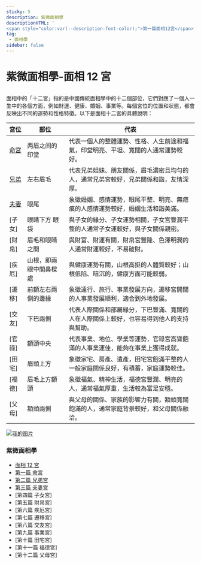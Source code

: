 ```yaml
---
sticky: 5
description: 紫微面相學
descriptionHTML: '
<span style="color:var(--description-font-color);">第一篇面相12宮</span>'
tag:
 - 面相學
sidebar: false
---
```


# 紫微面相學-面相 12 宮

##

面相中的「十二宮」指的是中國傳統面相學中的十二個部位，它們對應了一個人一生中的各個方面，例如財運、健康、婚姻、事業等。每個宮位的位置和狀態，都會反映出不同的運勢和性格特徵。以下是面相十二宮的具體說明：

| 宮位                              | 部位                   | 代表                                                                                     |
| --------------------------------- | ---------------------- | ---------------------------------------------------------------------------------------- |
| [命宮](/article/mianxiang01.html) | 两眉之间的印堂         | 代表一個人的整體運勢、性格、人生前途和福氣，印堂明亮、平坦、寬闊的人通常運勢較好。       |
| [兄弟](/article/mianxiang02.html) | 左右眉毛               | 代表兄弟姐妹、朋友關係，眉毛濃密且均勻的人，通常兄弟宮較好，兄弟關係和諧，友情深厚。     |
| [夫妻](/article/mianxiang03.html) | 眼尾                   | 象徵婚姻、感情運勢，眼尾平整、明亮、無疤痕的人感情運勢較好，婚姻生活和諧美滿。           |
| [子女]                            | 眼睛下方 眼袋          | 與子女的緣分、子女運勢相關，子女宮豐潤平整的人通常子女運較好，與子女關係親密。           |
| [財帛]                            | 眉毛和眼睛之間         | 與財富、財運有關，財帛宮豐隆、色澤明潤的人通常財運較好，不易破財。                       |
| [疾厄]                            | 山根，即兩眼中間鼻樑處 | 與健康運勢有關，山根高挺的人體質較好；山根低陷、暗沉的，健康方面可能較弱。               |
| [遷移]                            | 前額左右兩側的邊緣     | 象徵遠行、旅行、事業發展方向，遷移宮開闊的人事業發展順利，適合到外地發展。               |
| [交友]                            | 下巴兩側               | 代表人際關係和部屬緣分，下巴豐滿、寬闊的人在人際關係上較好，也容易得到他人的支持與幫助。 |
| [官祿]                            | 額頭中央               | 代表事業、地位、學業等運勢，官祿宮高聳飽滿的人事業運佳，能夠在事業上獲得成就。           |
| [田宅]                            | 眉頭上方               | 象徵家宅、房產、遺產，田宅宮飽滿平整的人一般家庭關係良好，有積蓄，家庭運勢較佳。         |
| [福德]                            | 眉毛上方額頭           | 象徵福氣、精神生活，福德宮豐潤、明亮的人，通常福氣厚重，生活較為富足安穩。               |
| [父母]                            | 額頭兩側               | 與父母的關係、家族的影響力有關，額頭寬闊飽滿的人，通常家庭背景較好，和父母關係融洽。     |

[![我的图片](/imgs/yinyuan.jpg)](https://www.pooobs.com/home)

### 紫微面相學

- [面相 12 宮](/article/mianxiang00.html)
- [第一篇 命宮](/article/mianxiang01.html)
- [第二篇 兄弟宮](/article/mianxiang02.html)
- [第三篇 夫妻宮](/article/mianxiang03.html)
- [第四篇 子女宮]
- [第五篇 財帛宮]
- [第六篇 疾厄宮]
- [第七篇 遷移宮]
- [第八篇 交友宮]
- [第九篇 事業宮]
- [第十篇 田宅宮]
- [第十一篇 福德宮]
- [第十二篇 父母宮]
